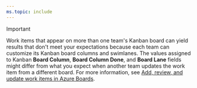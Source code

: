```yaml
---
ms.topic: include
---
```

 
> [!IMPORTANT]   
> Work items that appear on more than one team's Kanban board can yield results that don't meet your expectations because each team can customize its Kanban board columns and swimlanes. The values assigned to Kanban **Board Column**, **Board Column Done**, and **Board Lane** fields might differ from what you expect when another team updates the work item from a different board. For more information, see [Add, review, and update work items in Azure Boards](../boards/kanban-overview.md).
 